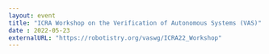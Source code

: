```yaml
---
layout: event
title: "ICRA Workshop on the Verification of Autonomous Systems (VAS)"
date : 2022-05-23
externalURL: "https://robotistry.org/vaswg/ICRA22_Workshop"
---
```


